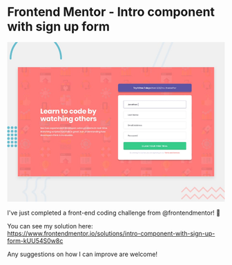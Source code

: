 # Frontend Mentor - Intro component with sign up form

![Design preview for the Intro component with sign up form coding challenge](./design/desktop-preview.jpg)

I've just completed a front-end coding challenge from @frontendmentor! 🎉

You can see my solution here: https://www.frontendmentor.io/solutions/intro-component-with-sign-up-form-kUU54S0w8c

Any suggestions on how I can improve are welcome!
